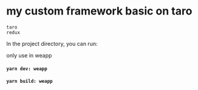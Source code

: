 # my custom framework basic on taro

````
taro
redux
````
In the project directory, you can run:

only use in weapp
#### `yarn dev: weapp`
#### `yarn build: weapp`
